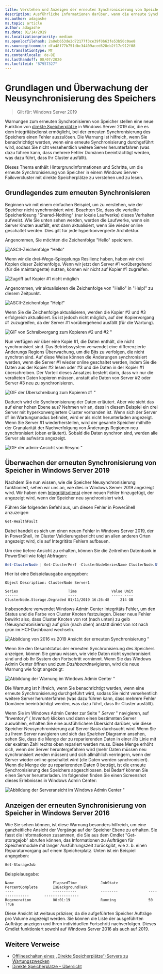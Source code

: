 ```yaml
---
title: Verstehen und Anzeigen der erneuten Synchronisierung von Speicher
description: Ausführliche Informationen darüber, wann die erneute Synchronisierung des Speichers stattfindet und wie Sie in Windows Server 2019 angezeigt wird.
ms.author: adagashe
ms.topic: article
author: adagashe
ms.date: 01/14/2019
ms.localizationpriority: medium
ms.openlocfilehash: 2a8eb653de2d72177f3ce39f0b63fe53b50c0ae8
ms.sourcegitcommit: dfa48f77b751dbc34409aced628eb2f17c912f08
ms.translationtype: MT
ms.contentlocale: de-DE
ms.lasthandoff: 08/07/2020
ms.locfileid: "87957327"
---
```

# <a name="understand-and-monitor-storage-resync"></a>Grundlagen und Überwachung der Neusynchronisierung des Speichers

>Gilt für: Windows Server 2019

Warnungen zum erneuten Synchronisieren von Speicher stellen eine neue Funktion von [direkte Speicherplätze](storage-spaces-direct-overview.md) in Windows Server 2019 dar, die es dem Integritätsdienst ermöglicht, bei der erneuten Synchronisierung des Speichers einen Fehler auszulösen. Die Warnung ist hilfreich, wenn Sie benachrichtigt werden, wenn eine erneute Synchronisierung durchgeführt wird, sodass Sie nicht versehentlich weitere Server herunterfahren (was dazu führen kann, dass mehrere Fehler Domänen beeinträchtigt werden, was dazu führt, dass Ihr Cluster ausfällt).

Dieses Thema enthält Hintergrundinformationen und Schritte, um die erneute Synchronisierung von Speicher in einem Windows Server-Failovercluster mit direkte Speicherplätze zu verstehen und zu lesen.

## <a name="understanding-resync"></a>Grundlegendes zum erneuten Synchronisieren

Beginnen wir mit einem einfachen Beispiel, um zu verstehen, wie der Speicher nicht synchronisiert wird. Beachten Sie, dass die verteilte Speicherlösung "Shared-Nothing" (nur lokale Laufwerke) dieses Verhalten aufweist. Wie Sie unten sehen werden, werden die Laufwerke, wenn ein Server Knoten ausfällt, erst dann aktualisiert, wenn Sie wieder online geschaltet werden. Dies gilt für jede hyperkonvergierte Architektur.

Angenommen, Sie möchten die Zeichenfolge "Hello" speichern.

![ASCII-Zeichenfolge "Hello"](media/understand-storage-resync/hello.png)

Wenn wir die drei-Wege-Spiegelungs Resilienz haben, haben wir drei Kopien dieser Zeichenfolge. Wenn wir jetzt den Server #1 vorübergehend (für die maintangente) nutzen, können wir nicht auf Kopier #1 zugreifen.

![Zugriff auf Kopier #1 nicht möglich](media/understand-storage-resync/copy1.png)

Angenommen, wir aktualisieren die Zeichenfolge von "Hello" in "Help!" zu diesem Zeitpunkt.

![ASCII-Zeichenfolge "Help!"](media/understand-storage-resync/help.png)

Wenn Sie die Zeichenfolge aktualisieren, werden die Kopier #2 und #3 erfolgreich aktualisiert. Es ist jedoch nicht möglich, auf den Kopiervorgang #1 zuzugreifen, da der Server #1 vorübergehend ausfällt (für die Wartung).

![GIF von Schreibvorgang zum Kopieren #2 und #2 "](media/understand-storage-resync/write.gif)

Nun verfügen wir über eine Kopie #1, die Daten enthält, die nicht synchronisiert sind. Das Betriebssystem verwendet eine differenzierte Änderungs Regions Überwachung, um die Bits zu verfolgen, die nicht synchron sind. Auf diese Weise können die Änderungen synchronisiert werden, wenn die Server #1 wieder online geschaltet werden, indem Sie die Daten aus der Kopier #2 lesen oder #3 und die Daten in der Kopier #1 überschreiben. Der Vorteil dieses Ansatzes besteht darin, dass wir nur die veralteten Daten kopieren müssen, anstatt alle Daten von Server #2 oder Server #3 neu zu synchronisieren.

![GIF der Überschreibung zum Kopieren #1 "](media/understand-storage-resync/overwrite.gif)

Dadurch wird die Synchronisierung der Daten erläutert. Aber wie sieht das auf einer hohen Ebene aus? Nehmen wir an, dass in diesem Beispiel ein drei Server mit hyperkonvergiertem Cluster vorhanden ist. Wenn sich der Server #1 im Wartungsmodus befindet, wird er als nicht herunterladen angezeigt. Wenn Sie Server #1 wiederherstellen, wird der gesamte Speicher mithilfe der Granularität der Nachverfolgung von Änderungs Regionen neu synchronisiert (oben erläutert). Sobald die Daten synchron sind, werden alle Server als aufwärts angezeigt.

![GIF der admin-Ansicht von Resync "](media/understand-storage-resync/admin.gif)

## <a name="how-to-monitor-storage-resync-in-windows-server-2019"></a>Überwachen der erneuten Synchronisierung von Speicher in Windows Server 2019

Nachdem Sie nun wissen, wie die Speicher Neusynchronisierung funktioniert, sehen wir uns an, wie dies in Windows Server 2019 angezeigt wird. Wir haben dem [Integritätsdienst](../../failover-clustering/health-service-overview.md) einen neuen Fehler hinzugefügt, der angezeigt wird, wenn der Speicher neu synchronisiert wird.

Führen Sie folgenden Befehl aus, um diesen Fehler in PowerShell anzuzeigen:

``` PowerShell
Get-HealthFault
```

Dabei handelt es sich um einen neuen Fehler in Windows Server 2019, der in PowerShell, im Cluster Validierungsbericht und an allen anderen Orten angezeigt wird, die auf Integritäts Fehlern aufbauen.

Um eine tiefere Ansicht zu erhalten, können Sie die Zeitreihen Datenbank in PowerShell wie folgt Abfragen:

```PowerShell
Get-ClusterNode | Get-ClusterPerf -ClusterNodeSeriesName ClusterNode.Storage.Degraded
```
Hier ist eine Beispielausgabe angegeben:

```
Object Description: ClusterNode Server1

Series                       Time                Value Unit
------                       ----                ----- ----
ClusterNode.Storage.Degraded 01/11/2019 16:26:48     214 GB
```

Insbesondere verwendet Windows Admin Center Integritäts Fehler, um den Status und die Farbe von Cluster Knoten festzulegen. Dieser neue Fehler bewirkt also, dass Cluster Knoten von rot (nach unten) zu gelb (Neusynchronisierung) auf grün (nach oben) anstatt direkt von rot nach grün im HCI-Dashboard wechseln.

![Abbildung von 2016 vs 2019 Ansicht der erneuten Synchronisierung "](media/understand-storage-resync/compare.png)

Wenn Sie den Gesamtstatus der erneuten Synchronisierung des Speichers anzeigen, können Sie genau wissen, wie viele Daten nicht synchronisiert sind und ob Ihr System den Fortschritt vornimmt. Wenn Sie das Windows Admin Center öffnen und zum *Dashboard*navigieren, wird die neue Warnung wie folgt angezeigt:

![Abbildung der Warnung im Windows Admin Center "](media/understand-storage-resync/alert.png)

Die Warnung ist hilfreich, wenn Sie benachrichtigt werden, wenn eine erneute Synchronisierung durchgeführt wird, sodass Sie nicht versehentlich weitere Server herunterfahren (was dazu führen kann, dass mehrere Fehler Domänen beeinträchtigt werden, was dazu führt, dass Ihr Cluster ausfällt).

Wenn Sie im Windows Admin Center zur Seite " *Server* " navigieren, auf "Inventory" ( *Inventur*) klicken und dann einen bestimmten Server auswählen, erhalten Sie eine ausführlichere Übersicht darüber, wie diese Speicher Neusynchronisierung auf Server Basis durchsucht wird. Wenn Sie zu Ihrem Server navigieren und sich das *Speicher* Diagramm ansehen, sehen Sie, dass die Menge der zu reparierenden Daten in einer *lila* Linie mit der exakten Zahl rechts oben repariert werden muss. Diese Menge erhöht sich, wenn der Server heruntergefahren wird (mehr Daten müssen neu synchronisiert werden müssen) und sich allmählich verringern, wenn der Server wieder online geschaltet wird (die Daten werden synchronisiert). Wenn die Menge der zu reparierenden Daten 0 beträgt, ist die erneute Synchronisierung des Speichers abgeschlossen. bei Bedarf können Sie einen Server herunterladen. Im folgenden finden Sie einen Screenshot dieses Erlebnisses in Windows Admin Center:

![Abbildung der Serveransicht im Windows Admin Center "](media/understand-storage-resync/server.png)

## <a name="how-to-see-storage-resync-in-windows-server-2016"></a>Anzeigen der erneuten Synchronisierung von Speicher in Windows Server 2016

Wie Sie sehen können, ist diese Warnung besonders hilfreich, um eine ganzheitliche Ansicht der Vorgänge auf der Speicher Ebene zu erhalten. Sie fasst die Informationen zusammen, die Sie aus dem Cmdlet "Get-storagejob" abrufen können, das Informationen zu Aufträgen für Speichermodule mit langer Ausführungszeit zurückgibt, wie z. b. einen Reparaturvorgang auf einem Speicherplatz. Unten ist ein Beispiel angegeben:

```PowerShell
Get-StorageJob
```

Beispielausgabe:

```
Name                  ElapsedTime           JobState              PercentComplete       IsBackgroundTask
----                  -----------           --------              ---------------       ----------------
Regeneration          00:01:19              Running               50                    True

```

Diese Ansicht ist weitaus präziser, da die aufgeführten Speicher Aufträge pro Volume angezeigt werden. Sie können die Liste der ausgeführten Aufträge anzeigen und Ihren individuellen Fortschritt nachverfolgen. Dieses Cmdlet funktioniert sowohl auf Windows Server 2016 als auch auf 2019.

## <a name="additional-references"></a>Weitere Verweise

- [Offlineschalten eines „Direkte Speicherplätze“-Servers zu Wartungszwecken](maintain-servers.md)
- [Direkte Speicherplätze – Übersicht](storage-spaces-direct-overview.md)
